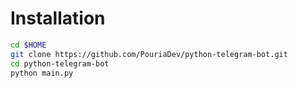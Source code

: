 # Installation

```sh
cd $HOME
git clone https://github.com/PouriaDev/python-telegram-bot.git
cd python-telegram-bot
python main.py
```
